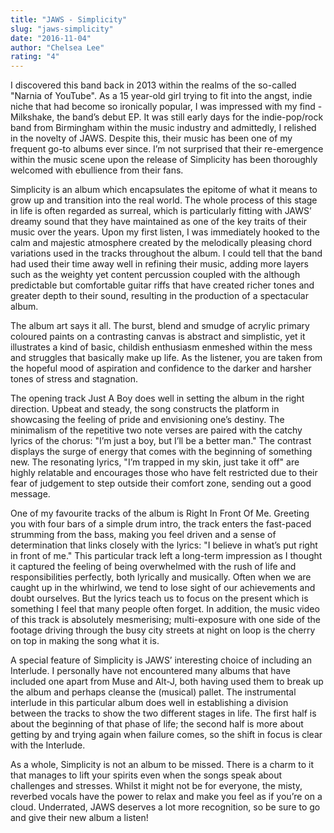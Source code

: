 ```yaml
---
title: "JAWS - Simplicity"
slug: "jaws-simplicity"
date: "2016-11-04"
author: "Chelsea Lee"
rating: "4"
---
```


I discovered this band back in 2013 within the realms of the so-called "Narnia of YouTube". As a 15 year-old girl trying to fit into the angst, indie niche that had become so ironically popular, I was impressed with my find - Milkshake, the band’s debut EP. It was still early days for the indie-pop/rock band from Birmingham within the music industry and admittedly, I relished in the novelty of JAWS. Despite this, their music has been one of my frequent go-to albums ever since. I’m not surprised that their re-emergence within the music scene upon the release of Simplicity has been thoroughly welcomed with ebullience from their fans.

Simplicity is an album which encapsulates the epitome of what it means to grow up and transition into the real world. The whole process of this stage in life is often regarded as surreal, which is particularly fitting with JAWS’ dreamy sound that they have maintained as one of the key traits of their music over the years. Upon my first listen, I was immediately hooked to the calm and majestic atmosphere created by the melodically pleasing chord variations used in the tracks throughout the album. I could tell that the band had used their time away well in refining their music, adding more layers such as the weighty yet content percussion coupled with the although predictable but comfortable guitar riffs that have created richer tones and greater depth to their sound, resulting in the production of a spectacular album.

The album art says it all. The burst, blend and smudge of acrylic primary coloured paints on a contrasting canvas is abstract and simplistic, yet it illustrates a kind of basic, childish enthusiasm enmeshed within the mess and struggles that basically make up life. As the listener, you are taken from the hopeful mood of aspiration and confidence to the darker and harsher tones of stress and stagnation.

The opening track Just A Boy does well in setting the album in the right direction. Upbeat and steady, the song constructs the platform in showcasing the feeling of pride and envisioning one’s destiny. The minimalism of the repetitive two note verses are paired with the catchy lyrics of the chorus: "I’m just a boy, but I’ll be a better man." The contrast displays the surge of energy that comes with the beginning of something new. The resonating lyrics, "I’m trapped in my skin, just take it off" are highly relatable and encourages those who have felt restricted due to their fear of judgement to step outside their comfort zone, sending out a good message.

One of my favourite tracks of the album is Right In Front Of Me. Greeting you with four bars of a simple drum intro, the track enters the fast-paced strumming from the bass, making you feel driven and a sense of determination that links closely with the lyrics: "I believe in what’s put right in front of me." This particular track left a long-term impression as I thought it captured the feeling of being overwhelmed with the rush of life and responsibilities perfectly, both lyrically and musically. Often when we are caught up in the whirlwind, we tend to lose sight of our achievements and doubt ourselves. But the lyrics teach us to focus on the present which is something I feel that many people often forget. In addition, the music video of this track is absolutely mesmerising; multi-exposure with one side of the footage driving through the busy city streets at night on loop is the cherry on top in making the song what it is.

A special feature of Simplicity is JAWS’ interesting choice of including an Interlude. I personally have not encountered many albums that have included one apart from Muse and Alt-J, both having used them to break up the album and perhaps cleanse the (musical) pallet. The instrumental interlude in this particular album does well in establishing a division between the tracks to show the two different stages in life. The first half is about the beginning of that phase of life; the second half is more about getting by and trying again when failure comes, so the shift in focus is clear with the Interlude.

As a whole, Simplicity is not an album to be missed. There is a charm to it that manages to lift your spirits even when the songs speak about challenges and stresses. Whilst it might not be for everyone, the misty, reverbed vocals have the power to relax and make you feel as if you’re on a cloud. Underrated, JAWS deserves a lot more recognition, so be sure to go and give their new album a listen!
